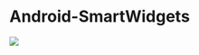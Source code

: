 # Android-SmartWidgets
[![](https://jitpack.io/v/mevivek/Android-SmartWidgets.svg)](https://jitpack.io/#mevivek/Android-SmartWidgets)
